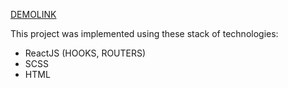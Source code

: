 [DEMOLINK]('https://puchkomax.github.io/social-project/')

This project was implemented using these stack of technologies:
  - ReactJS (HOOKS, ROUTERS)
  - SCSS
  - HTML